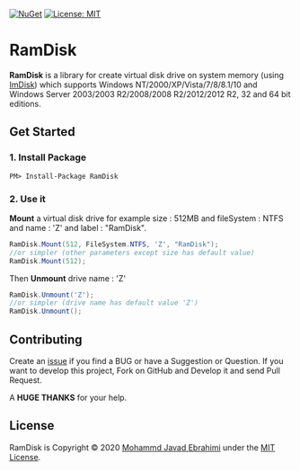 [![NuGet](https://img.shields.io/nuget/v/NopLocalization.svg)](https://www.nuget.org/packages/RamDisk/)
[![License: MIT](https://img.shields.io/badge/License-MIT-brightgreen.svg)](https://opensource.org/licenses/MIT)

# RamDisk
**RamDisk** is a library for create virtual disk drive on system memory (using [ImDisk](http://www.ltr-data.se/opencode.html/#ImDisk)) which supports Windows NT/2000/XP/Vista/7/8/8.1/10 and Windows Server 2003/2003 R2/2008/2008 R2/2012/2012 R2, 32 and 64 bit editions.

## Get Started

### 1. Install Package

```
PM> Install-Package RamDisk
```

### 2. Use it

**Mount** a virtual disk drive for example size : 512MB and fileSystem : NTFS and name : 'Z' and label : "RamDisk".

```csharp
RamDisk.Mount(512, FileSystem.NTFS, 'Z', "RamDisk");
//or simpler (other parameters except size has default value)
RamDisk.Mount(512);
```

Then **Unmount** drive name : 'Z'

```csharp
RamDisk.Unmount('Z');
//or simpler (drive name has default value 'Z')
RamDisk.Unmount();
```

## Contributing

Create an [issue](https://github.com/mjebrahimi/RamDisk/issues/new) if you find a BUG or have a Suggestion or Question. If you want to develop this project, Fork on GitHub and Develop it and send Pull Request.

A **HUGE THANKS** for your help.

## License

RamDisk is Copyright © 2020 [Mohammd Javad Ebrahimi](https://github.com/mjebrahimi) under the [MIT License](https://github.com/mjebrahimi/RamDiskLICENSE).
